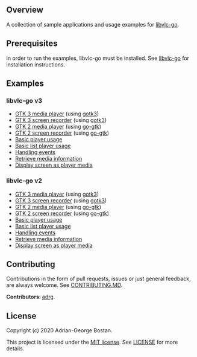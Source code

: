 ## Overview

A collection of sample applications and usage examples for
[libvlc-go](https://github.com/adrg/libvlc-go).

## Prerequisites

In order to run the examples, libvlc-go must be installed.
See [libvlc-go](https://github.com/adrg/libvlc-go) for installation instructions.

## Examples

### libvlc-go v3

* [GTK 3 media player](v3/gtk3_player) (using [gotk3](https://github.com/gotk3/gotk3))
* [GTK 3 screen recorder](v3/gtk3_screen_recorder) (using [gotk3](https://github.com/gotk3/gotk3))
* [GTK 2 media player](v3/gtk2_player) (using [go-gtk](https://github.com/mattn/go-gtk))
* [GTK 2 screen recorder](v3/gtk2_screen_recorder) (using [go-gtk](https://github.com/mattn/go-gtk))
* [Basic player usage](v3/player/player.go)
* [Basic list player usage](v3/list_player/list_player.go)
* [Handling events](v3/event_handling/event_handling.go)
* [Retrieve media information](v3/media_information/media_information.go)
* [Display screen as player media](v3/display_screen_media/display_screen_media.go)

### libvlc-go v2

* [GTK 3 media player](v2/gtk3_player) (using [gotk3](https://github.com/gotk3/gotk3))
* [GTK 3 screen recorder](v2/gtk3_screen_recorder) (using [gotk3](https://github.com/gotk3/gotk3))
* [GTK 2 media player](v2/gtk2_player) (using [go-gtk](https://github.com/mattn/go-gtk))
* [GTK 2 screen recorder](v2/gtk2_screen_recorder) (using [go-gtk](https://github.com/mattn/go-gtk))
* [Basic player usage](v2/player/player.go)
* [Basic list player usage](v2/list_player/list_player.go)
* [Handling events](v2/event_handling/event_handling.go)
* [Retrieve media information](v2/media_information/media_information.go)
* [Display screen as player media](v2/display_screen_media/display_screen_media.go)

## Contributing

Contributions in the form of pull requests, issues or just general feedback,
are always welcome.
See [CONTRIBUTING.MD](CONTRIBUTING.md).

**Contributors**:
[adrg](https://github.com/adrg).

## License

Copyright (c) 2020 Adrian-George Bostan.

This project is licensed under the [MIT license](https://opensource.org/licenses/MIT).
See [LICENSE](LICENSE) for more details.
